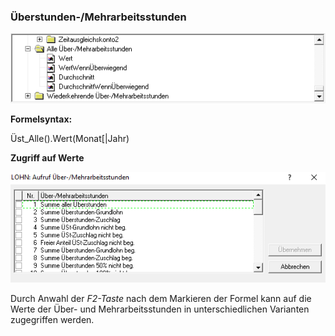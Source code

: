 ### Überstunden-/Mehrarbeitsstunden

![Image](<img/image421.png>)

**Formelsyntax:**

Üst_Alle().Wert(Monat\[\|Jahr)

**Zugriff auf Werte**

![Image](<img/image422.png>)

Durch Anwahl der *F2-Taste* nach dem Markieren der Formel kann auf die Werte der Über- und Mehrarbeitsstunden in unterschiedlichen Varianten zugegriffen werden.